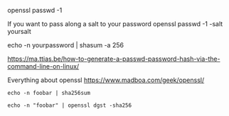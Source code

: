 
openssl passwd -1

If you want to pass along a salt to your password
openssl passwd -1 -salt yoursalt


echo -n yourpassword | shasum -a 256

https://ma.ttias.be/how-to-generate-a-passwd-password-hash-via-the-command-line-on-linux/


Everything about openssl
https://www.madboa.com/geek/openssl/


`echo -n foobar | sha256sum`

`echo -n "foobar" | openssl dgst -sha256`
